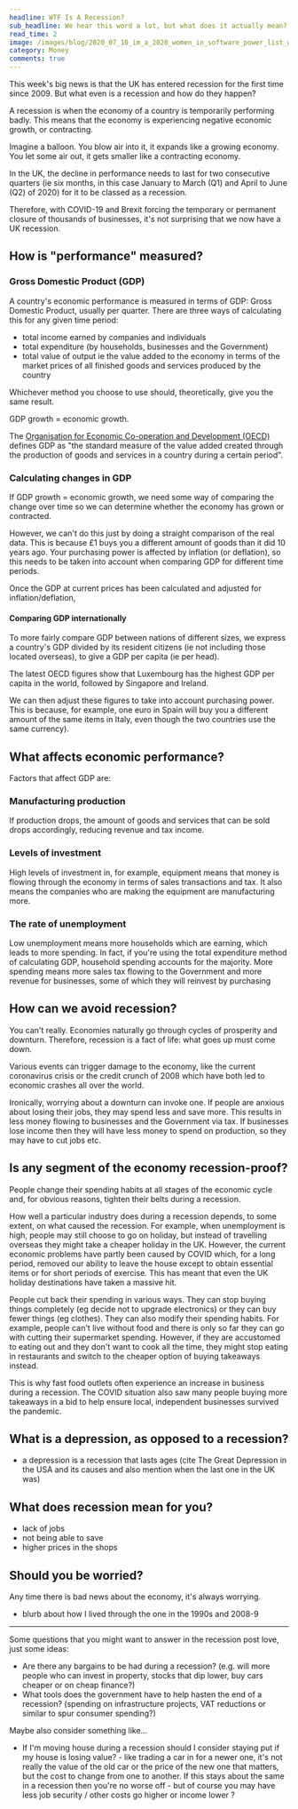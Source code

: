 ```yaml
---
headline: WTF Is A Recession?
sub_headline: We hear this word a lot, but what does it actually mean?
read_time: 2
image: /images/blog/2020_07_10_im_a_2020_women_in_software_power_list_winner/power_list.jpg
category: Money
comments: true
---
```


This week's big news is that the UK has entered recession for the first time since 2009.  But what even is a recession and how do they happen?

A recession is when the economy of a country is temporarily performing badly.  This means that the economy is experiencing negative economic growth, or contracting.

Imagine a balloon.  You blow air into it, it expands like a growing economy.  You let some air out, it gets smaller like a contracting economy.

In the UK, the decline in performance needs to last for two consecutive quarters (ie six months, in this case January to March (Q1) and April to June (Q2) of 2020) for it to be classed as a recession.

Therefore, with COVID-19 and Brexit forcing the temporary or permanent closure of thousands of businesses, it's not surprising that we now have a UK recession.

## How is "performance" measured?

### Gross Domestic Product (GDP)

A country's economic performance is measured in terms of GDP: Gross Domestic Product, usually per quarter.  There are three ways of calculating this for any given time period:

* total income earned by companies and individuals
* total expenditure (by households, businesses and the Government)
* total value of output ie the value added to the economy in terms of the market prices of all finished goods and services produced by the country

Whichever method you choose to use should, theoretically, give you the same result.

GDP growth = economic growth.

The [Organisation for Economic Co-operation and Development (OECD)](https://data.oecd.org/gdp/gross-domestic-product-gdp.htm) defines GDP as "the standard measure of the value added created through the production of goods and services in a country during a certain period".

### Calculating changes in GDP

If GDP growth = economic growth, we need some way of comparing the change over time so we can determine whether the economy has grown or contracted.

However, we can't do this just by doing a straight comparison of the real data.  This is because £1 buys you a different amount of goods than it did 10 years ago.  Your purchasing power is affected by inflation (or deflation), so this needs to be taken into account when comparing GDP for different time periods.

Once the GDP at current prices has been calculated and adjusted for inflation/deflation,

#### Comparing GDP internationally

To more fairly compare GDP between nations of different sizes, we express a country's GDP divided by its resident citizens (ie not including those located overseas), to give a GDP per capita (ie per head).

The latest OECD figures show that Luxembourg has the highest GDP per capita in the world, followed by Singapore and Ireland.

We can then adjust these figures to take into account purchasing power.  This is because, for example, one euro in Spain will buy you a different amount of the same items in Italy, even though the two countries use the same currency).

## What affects economic performance?

Factors that affect GDP are:

### Manufacturing production

If production drops, the amount of goods and services that can be sold drops accordingly, reducing revenue and tax income.

### Levels of investment

High levels of investment in, for example, equipment means that money is flowing through the economy in terms of sales transactions and tax.  It also means the companies who are making the equipment are manufacturing more.

### The rate of unemployment

Low unemployment means more households which are earning, which leads to more spending.  In fact, if you're using the total expenditure method of calculating GDP, household spending accounts for the majority.  More spending means more sales tax flowing to the Government and more revenue for businesses, some of which they will reinvest by purchasing 

## How can we avoid recession?

You can't really.  Economies naturally go through cycles of prosperity and downturn.  Therefore, recession is a fact of life: what goes up must come down.

Various events can trigger damage to the economy, like the current coronavirus crisis or the credit crunch of 2008 which have both led to economic crashes all over the world.

Ironically, worrying about a downturn can invoke one.  If people are anxious about losing their jobs, they may spend less and save more.  This results in less money flowing to businesses and the Government via tax.  If businesses lose income then they will have less money to spend on production, so they may have to cut jobs etc.

## Is any segment of the economy recession-proof?

People change their spending habits at all stages of the economic cycle and, for obvious reasons, tighten their belts during a recession.

How well a particular industry does during a recession depends, to some extent, on what caused the recession.  For example, when unemployment is high, people may still choose to go on holiday, but instead of travelling overseas they might take a cheaper holiday in the UK.  However, the current economic problems have partly been caused by COVID which, for a long period, removed our ability to leave the house except to obtain essential items or for short periods of exercise.  This has meant that even the UK holiday destinations have taken a massive hit.

People cut back their spending in various ways.  They can stop buying things completely (eg decide not to upgrade electronics) or they can buy fewer things (eg clothes).  They can also modify their spending habits.  For example, people can't live without food and there is only so far they can go with cutting their supermarket spending.  However, if they are accustomed to eating out and they don't want to cook all the time, they might stop eating in restaurants and switch to the cheaper option of buying takeaways instead.

This is why fast food outlets often experience an increase in business during a recession.  The COVID situation also saw many people buying more takeaways in a bid to help ensure local, independent businesses survived the pandemic.

## What is a depression, as opposed to a recession?

- a depression is a recession that lasts ages (cite The Great Depression in the USA and its causes and also mention when the last one in the UK was)

## What does recession mean for you?

- lack of jobs
- not being able to save
- higher prices in the shops

## Should you be worried?

Any time there is bad news about the economy, it's always worrying.  

- blurb about how I lived through the one in the 1990s and 2008-9




---

Some questions that you might want to answer in the recession post love, just some ideas:



* Are there any bargains to be had during a recession? (e.g. will more people who can invest in property, stocks that dip lower, buy cars cheaper or on cheap finance?)
* What tools does the government have to help hasten the end of a recession? (spending on infrastructure projects, VAT reductions or similar to spur consumer spending?)

Maybe also consider something like...

* If I'm moving house during a recession should I consider staying put if my house is losing value?  - like trading a car in for a newer one, it's not really the value of the old car or the price of the new one that matters, but the cost to change from one to another.  If this stays about the same in a recession then you're no worse off - but of course you may have less job security / other costs go higher or income lower ?